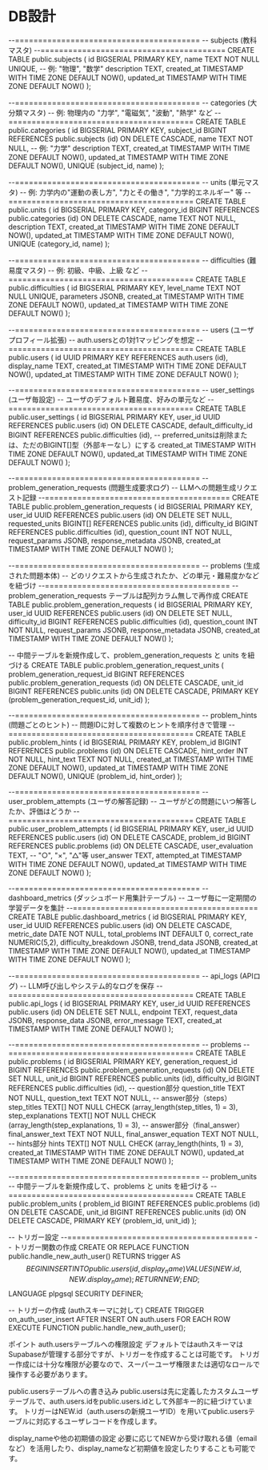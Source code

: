 # DB設計

--========================================
-- subjects (教科マスタ)
--========================================
CREATE TABLE public.subjects (
  id BIGSERIAL PRIMARY KEY,
  name TEXT NOT NULL UNIQUE,        -- 例: "物理", "数学"
  description TEXT,
  created_at TIMESTAMP WITH TIME ZONE DEFAULT NOW(),
  updated_at TIMESTAMP WITH TIME ZONE DEFAULT NOW()
);

--========================================
-- categories (大分類マスタ)
-- 例: 物理内の "力学", "電磁気", "波動", "熱学" など
--========================================
CREATE TABLE public.categories (
  id BIGSERIAL PRIMARY KEY,
  subject_id BIGINT REFERENCES public.subjects (id) ON DELETE CASCADE,
  name TEXT NOT NULL,    -- 例: "力学"
  description TEXT,
  created_at TIMESTAMP WITH TIME ZONE DEFAULT NOW(),
  updated_at TIMESTAMP WITH TIME ZONE DEFAULT NOW(),
  UNIQUE (subject_id, name)
);

--========================================
-- units (単元マスタ)
-- 例: 力学内の"運動の表し方", "力とその働き", "力学的エネルギー" 等
--========================================
CREATE TABLE public.units (
  id BIGSERIAL PRIMARY KEY,
  category_id BIGINT REFERENCES public.categories (id) ON DELETE CASCADE,
  name TEXT NOT NULL,
  description TEXT,
  created_at TIMESTAMP WITH TIME ZONE DEFAULT NOW(),
  updated_at TIMESTAMP WITH TIME ZONE DEFAULT NOW(),
  UNIQUE (category_id, name)
);

--========================================
-- difficulties (難易度マスタ)
-- 例: 初級、中級、上級 など
--========================================
CREATE TABLE public.difficulties (
  id BIGSERIAL PRIMARY KEY,
  level_name TEXT NOT NULL UNIQUE,
  parameters JSONB,
  created_at TIMESTAMP WITH TIME ZONE DEFAULT NOW(),
  updated_at TIMESTAMP WITH TIME ZONE DEFAULT NOW()
);

--========================================
-- users (ユーザプロフィール拡張)
-- auth.usersとの1対1マッピングを想定
--========================================
CREATE TABLE public.users (
  id UUID PRIMARY KEY REFERENCES auth.users (id),
  display_name TEXT,
  created_at TIMESTAMP WITH TIME ZONE DEFAULT NOW(),
  updated_at TIMESTAMP WITH TIME ZONE DEFAULT NOW()
);

--========================================
-- user_settings (ユーザ毎設定)
-- ユーザのデフォルト難易度、好みの単元など
--========================================
CREATE TABLE public.user_settings (
  id BIGSERIAL PRIMARY KEY,
  user_id UUID REFERENCES public.users (id) ON DELETE CASCADE,
  default_difficulty_id BIGINT REFERENCES public.difficulties (id),
  -- preferred_unitsは削除または、ただのBIGINT[]型（外部キーなし）にする
  created_at TIMESTAMP WITH TIME ZONE DEFAULT NOW(),
  updated_at TIMESTAMP WITH TIME ZONE DEFAULT NOW()
);

--========================================
-- problem_generation_requests (問題生成要求ログ)
-- LLMへの問題生成リクエスト記録
--========================================
CREATE TABLE public.problem_generation_requests (
  id BIGSERIAL PRIMARY KEY,
  user_id UUID REFERENCES public.users (id) ON DELETE SET NULL,
  requested_units BIGINT[] REFERENCES public.units (id),
  difficulty_id BIGINT REFERENCES public.difficulties (id),
  question_count INT NOT NULL,
  request_params JSONB,
  response_metadata JSONB,
  created_at TIMESTAMP WITH TIME ZONE DEFAULT NOW()
);

--========================================
-- problems (生成された問題本体)
-- どのリクエストから生成されたか、どの単元・難易度かなどを紐づけ
--========================================
-- problem_generation_requests テーブルは配列カラム無しで再作成
CREATE TABLE public.problem_generation_requests (
  id BIGSERIAL PRIMARY KEY,
  user_id UUID REFERENCES public.users (id) ON DELETE SET NULL,
  difficulty_id BIGINT REFERENCES public.difficulties (id),
  question_count INT NOT NULL,
  request_params JSONB,
  response_metadata JSONB,
  created_at TIMESTAMP WITH TIME ZONE DEFAULT NOW()
);

-- 中間テーブルを新規作成して、problem_generation_requests と units を紐づける
CREATE TABLE public.problem_generation_request_units (
  problem_generation_request_id BIGINT REFERENCES public.problem_generation_requests (id) ON DELETE CASCADE,
  unit_id BIGINT REFERENCES public.units (id) ON DELETE CASCADE,
  PRIMARY KEY (problem_generation_request_id, unit_id)
);

--========================================
-- problem_hints (問題ごとのヒント)
-- 問題IDに対して複数のヒントを順序付きで管理
--========================================
CREATE TABLE public.problem_hints (
  id BIGSERIAL PRIMARY KEY,
  problem_id BIGINT REFERENCES public.problems (id) ON DELETE CASCADE,
  hint_order INT NOT NULL,
  hint_text TEXT NOT NULL,
  created_at TIMESTAMP WITH TIME ZONE DEFAULT NOW(),
  updated_at TIMESTAMP WITH TIME ZONE DEFAULT NOW(),
  UNIQUE (problem_id, hint_order)
);

--========================================
-- user_problem_attempts (ユーザの解答記録)
-- ユーザがどの問題にいつ解答したか、評価はどうか
--========================================
CREATE TABLE public.user_problem_attempts (
  id BIGSERIAL PRIMARY KEY,
  user_id UUID REFERENCES public.users (id) ON DELETE CASCADE,
  problem_id BIGINT REFERENCES public.problems (id) ON DELETE CASCADE,
  user_evaluation TEXT,        -- "○", "×", "△"等
  user_answer TEXT,
  attempted_at TIMESTAMP WITH TIME ZONE DEFAULT NOW(),
  updated_at TIMESTAMP WITH TIME ZONE DEFAULT NOW()
);

--========================================
-- dashboard_metrics (ダッシュボード用集計テーブル)
-- ユーザ毎に一定期間の学習データを集計
--========================================
CREATE TABLE public.dashboard_metrics (
  id BIGSERIAL PRIMARY KEY,
  user_id UUID REFERENCES public.users (id) ON DELETE CASCADE,
  metric_date DATE NOT NULL,
  total_problems INT DEFAULT 0,
  correct_rate NUMERIC(5,2),
  difficulty_breakdown JSONB,
  trend_data JSONB,
  created_at TIMESTAMP WITH TIME ZONE DEFAULT NOW(),
  updated_at TIMESTAMP WITH TIME ZONE DEFAULT NOW()
);

--========================================
-- api_logs (APIログ)
-- LLM呼び出しやシステム的なログを保存
--========================================
CREATE TABLE public.api_logs (
  id BIGSERIAL PRIMARY KEY,
  user_id UUID REFERENCES public.users (id) ON DELETE SET NULL,
  endpoint TEXT,
  request_data JSONB,
  response_data JSONB,
  error_message TEXT,
  created_at TIMESTAMP WITH TIME ZONE DEFAULT NOW()
);

--========================================
-- problems
--========================================
CREATE TABLE public.problems (
  id BIGSERIAL PRIMARY KEY,
  generation_request_id BIGINT REFERENCES public.problem_generation_requests (id) ON DELETE SET NULL,
  unit_id BIGINT REFERENCES public.units (id),
  difficulty_id BIGINT REFERENCES public.difficulties (id),
  -- question部分
  question_title TEXT NOT NULL,
  question_text TEXT NOT NULL,
  -- answer部分（steps）
  step_titles TEXT[] NOT NULL CHECK (array_length(step_titles, 1) = 3),
  step_explanations TEXT[] NOT NULL CHECK (array_length(step_explanations, 1) = 3),
  -- answer部分（final_answer）
  final_answer_text TEXT NOT NULL,
  final_answer_equation TEXT NOT NULL,
  -- hints部分
  hints TEXT[] NOT NULL CHECK (array_length(hints, 1) = 3),
  created_at TIMESTAMP WITH TIME ZONE DEFAULT NOW(),
  updated_at TIMESTAMP WITH TIME ZONE DEFAULT NOW()
);

--========================================
-- problem_units
-- 中間テーブルを新規作成して、problems と units を紐づける
--========================================
CREATE TABLE public.problem_units (
  problem_id BIGINT REFERENCES public.problems (id) ON DELETE CASCADE,
  unit_id BIGINT REFERENCES public.units (id) ON DELETE CASCADE,
  PRIMARY KEY (problem_id, unit_id)
);

-- トリガー設定
--========================================
-- トリガー関数の作成
CREATE OR REPLACE FUNCTION public.handle_new_auth_user()
RETURNS trigger AS $$
BEGIN
  INSERT INTO public.users (id, display_name)
  VALUES (NEW.id, NEW.display_name);
  RETURN NEW;
END;
$$ LANGUAGE plpgsql SECURITY DEFINER;

-- トリガーの作成 (authスキーマに対して)
CREATE TRIGGER on_auth_user_insert
AFTER INSERT ON auth.users
FOR EACH ROW
EXECUTE FUNCTION public.handle_new_auth_user();

ポイント
auth.usersテーブルへの権限設定
デフォルトではauthスキーマはSupabaseが管理する部分ですが、トリガーを作成することは可能です。
トリガー作成には十分な権限が必要なので、スーパーユーザ権限または適切なロールで操作する必要があります。

public.usersテーブルへの書き込み
public.usersは先に定義したカスタムユーザテーブルで、auth.users.idをpublic.users.idとして外部キー的に紐づけています。
トリガーはNEW.id（auth.usersの新規ユーザID）を用いてpublic.usersテーブルに対応するユーザレコードを作成します。

display_nameや他の初期値の設定
必要に応じてNEWから受け取れる値（emailなど）を活用したり、display_nameなど初期値を設定したりすることも可能です。
